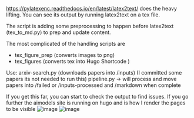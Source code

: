 
https://pylatexenc.readthedocs.io/en/latest/latex2text/ does the heavy lifting.
You can see its output by running latex2text on a tex file.

The script is adding some preprocessing to happen before latex2text (tex_to_md.py)
to prep and update content.

The most complicated of the handling scripts are 
- tex_figure_prep (converts images to png)
- tex_figures (converts tex into Hugo Shortcode )

Use: 
arxiv-search.py (downloads papers into /inputs) (I committed some papers its not needed to run this)
pipeline.py -> will process and move papers into /failed or /inputs-processed and /markdown when complete

If you get this far, you can start to check the output to find issues. If you go further the aimodels site is running on hugo and is how I render the pages to be visible
![image](https://github.com/neural-loop/tex-to-md/assets/654993/c5ab9558-19ff-4ff3-ba72-53e61f46e0d4)
![image](https://github.com/neural-loop/tex-to-md/assets/654993/f36bfd78-b5f2-47e1-bd12-23a590049fbf)
